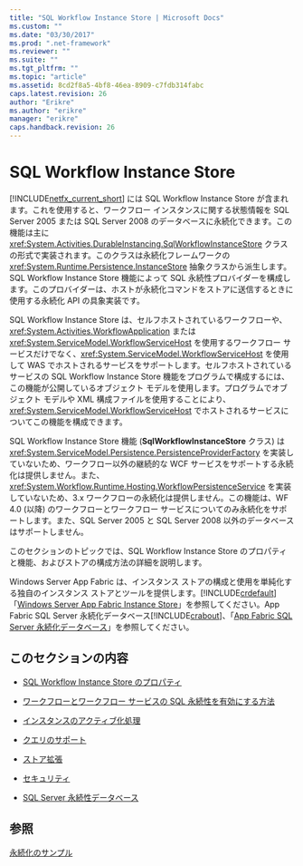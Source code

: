 ```yaml
---
title: "SQL Workflow Instance Store | Microsoft Docs"
ms.custom: ""
ms.date: "03/30/2017"
ms.prod: ".net-framework"
ms.reviewer: ""
ms.suite: ""
ms.tgt_pltfrm: ""
ms.topic: "article"
ms.assetid: 8cd2f8a5-4bf8-46ea-8909-c7fdb314fabc
caps.latest.revision: 26
author: "Erikre"
ms.author: "erikre"
manager: "erikre"
caps.handback.revision: 26
---
```

# SQL Workflow Instance Store
[!INCLUDE[netfx_current_short](../../../includes/netfx-current-short-md.md)] には SQL Workflow Instance Store が含まれます。これを使用すると、ワークフロー インスタンスに関する状態情報を SQL Server 2005 または SQL Server 2008 のデータベースに永続化できます。この機能は主に <xref:System.Activities.DurableInstancing.SqlWorkflowInstanceStore> クラスの形式で実装されます。このクラスは永続化フレームワークの <xref:System.Runtime.Persistence.InstanceStore> 抽象クラスから派生します。SQL Workflow Instance Store 機能によって SQL 永続性プロバイダーを構成します。このプロバイダーは、ホストが永続化コマンドをストアに送信するときに使用する永続化 API の具象実装です。  
  
 SQL Workflow Instance Store は、セルフホストされているワークフローや、<xref:System.Activities.WorkflowApplication> または <xref:System.ServiceModel.WorkflowServiceHost> を使用するワークフロー サービスだけでなく、<xref:System.ServiceModel.WorkflowServiceHost> を使用して WAS でホストされるサービスをサポートします。セルフホストされているサービスの SQL Workflow Instance Store 機能をプログラムで構成するには、この機能が公開しているオブジェクト モデルを使用します。プログラムでオブジェクト モデルや XML 構成ファイルを使用することにより、<xref:System.ServiceModel.WorkflowServiceHost> でホストされるサービスについてこの機能を構成できます。  
  
 SQL Workflow Instance Store 機能 \(**SqlWorkflowInstanceStore** クラス\) は <xref:System.ServiceModel.Persistence.PersistenceProviderFactory> を実装していないため、ワークフロー以外の継続的な WCF サービスをサポートする永続化は提供しません。また、<xref:System.Workflow.Runtime.Hosting.WorkflowPersistenceService> を実装していないため、3.x ワークフローの永続化は提供しません。この機能は、WF 4.0 \(以降\) のワークフローとワークフロー サービスについてのみ永続化をサポートします。また、SQL Server 2005 と SQL Server 2008 以外のデータベースはサポートしません。  
  
 このセクションのトピックでは、SQL Workflow Instance Store のプロパティと機能、およびストアの構成方法の詳細を説明します。  
  
 Windows Server App Fabric は、インスタンス ストアの構成と使用を単純化する独自のインスタンス ストアとツールを提供します。[!INCLUDE[crdefault](../../../includes/crdefault-md.md)] 「[Windows Server App Fabric Instance Store](http://go.microsoft.com/fwlink/?LinkId=201201)」を参照してください。App Fabric SQL Server 永続化データベース[!INCLUDE[crabout](../../../includes/crabout-md.md)]、「[App Fabric SQL Server 永続化データベース](http://go.microsoft.com/fwlink/?LinkId=201202)」を参照してください。  
  
## このセクションの内容  
  
-   [SQL Workflow Instance Store のプロパティ](../../../docs/framework/windows-workflow-foundation//properties-of-sql-workflow-instance-store.md)  
  
-   [ワークフローとワークフロー サービスの SQL 永続性を有効にする方法](../../../docs/framework/windows-workflow-foundation//how-to-enable-sql-persistence-for-workflows-and-workflow-services.md)  
  
-   [インスタンスのアクティブ化処理](../../../docs/framework/windows-workflow-foundation//instance-activation.md)  
  
-   [クエリのサポート](../../../docs/framework/windows-workflow-foundation//support-for-queries.md)  
  
-   [ストア拡張](../../../docs/framework/windows-workflow-foundation//store-extensibility.md)  
  
-   [セキュリティ](../../../docs/framework/windows-workflow-foundation//security.md)  
  
-   [SQL Server 永続性データベース](../../../docs/framework/windows-workflow-foundation//sql-server-persistence-database.md)  
  
## 参照  
 [永続化のサンプル](http://go.microsoft.com/fwlink/?LinkID=177735)